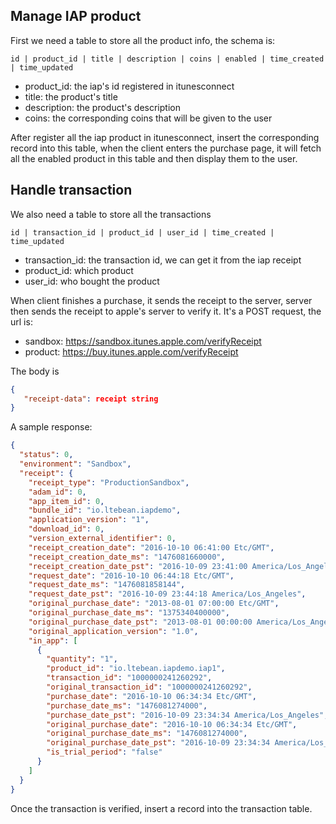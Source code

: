 
## Manage IAP product

First we need a table to store all the product info, the schema is:
```
id | product_id | title | description | coins | enabled | time_created | time_updated
```

* product_id: the iap's id registered in itunesconnect
* title: the product's title
* description: the product's description
* coins: the corresponding coins that will be given to the user 

After register all the iap product in itunesconnect, insert the corresponding record into this table, when the client enters the purchase page, it will fetch all the enabled product in this table and then display them to the user.

## Handle transaction

We also need a table to store all the transactions
```
id | transaction_id | product_id | user_id | time_created | time_updated
```
* transaction_id: the transaction id, we can get it from the iap receipt
* product_id: which product
* user_id: who bought the product


When client finishes a purchase, it sends the receipt to the server, server then sends the receipt to apple's server to verify it. It's a POST request, the url is:

* sandbox: https://sandbox.itunes.apple.com/verifyReceipt 
* product: https://buy.itunes.apple.com/verifyReceipt

The body is 
```json
{
   "receipt-data": receipt string
}
```
A sample response: 
```json
{
  "status": 0,
  "environment": "Sandbox",
  "receipt": {
    "receipt_type": "ProductionSandbox",
    "adam_id": 0,
    "app_item_id": 0,
    "bundle_id": "io.ltebean.iapdemo",
    "application_version": "1",
    "download_id": 0,
    "version_external_identifier": 0,
    "receipt_creation_date": "2016-10-10 06:41:00 Etc/GMT",
    "receipt_creation_date_ms": "1476081660000",
    "receipt_creation_date_pst": "2016-10-09 23:41:00 America/Los_Angeles",
    "request_date": "2016-10-10 06:44:18 Etc/GMT",
    "request_date_ms": "1476081858144",
    "request_date_pst": "2016-10-09 23:44:18 America/Los_Angeles",
    "original_purchase_date": "2013-08-01 07:00:00 Etc/GMT",
    "original_purchase_date_ms": "1375340400000",
    "original_purchase_date_pst": "2013-08-01 00:00:00 America/Los_Angeles",
    "original_application_version": "1.0",
    "in_app": [
      {
        "quantity": "1",
        "product_id": "io.ltebean.iapdemo.iap1",
        "transaction_id": "1000000241260292",
        "original_transaction_id": "1000000241260292",
        "purchase_date": "2016-10-10 06:34:34 Etc/GMT",
        "purchase_date_ms": "1476081274000",
        "purchase_date_pst": "2016-10-09 23:34:34 America/Los_Angeles",
        "original_purchase_date": "2016-10-10 06:34:34 Etc/GMT",
        "original_purchase_date_ms": "1476081274000",
        "original_purchase_date_pst": "2016-10-09 23:34:34 America/Los_Angeles",
        "is_trial_period": "false"
      }
    ]
  }
}
```
Once the transaction is verified, insert a record into the transaction table.

